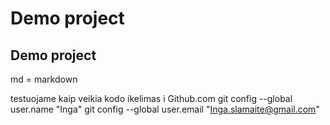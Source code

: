 # Demo project
## Demo project
md = markdown

testuojame kaip veikia kodo ikelimas i Github.com
git config --global user.name "Inga"
git config --global user.email "Inga.slamaite@gmail.com"